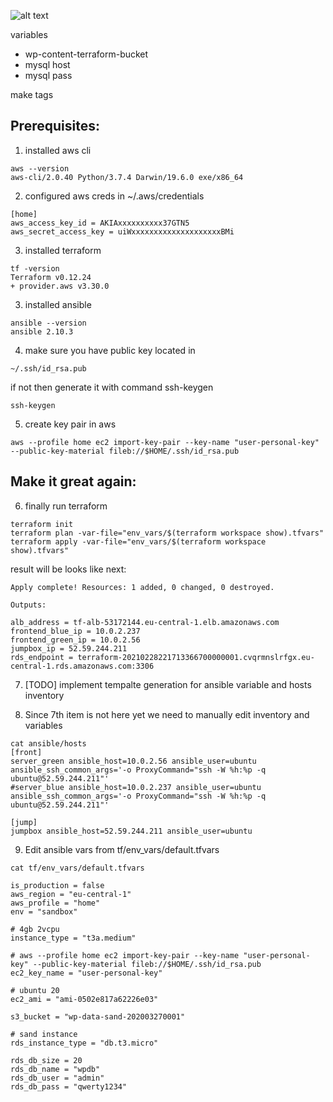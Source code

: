 
![alt text](https://github.com/hanov/tf-ansible-aws/blob/master/aws.jpg?raw=true)

variables 
 - wp-content-terraform-bucket
 - mysql host 
 - mysql pass




 make tags


## Prerequisites:
1. installed aws cli
```
aws --version
aws-cli/2.0.40 Python/3.7.4 Darwin/19.6.0 exe/x86_64
```

2. configured aws creds in ~/.aws/credentials
```
[home]
aws_access_key_id = AKIAxxxxxxxxxx37GTN5
aws_secret_access_key = uiWxxxxxxxxxxxxxxxxxxxxBMi
```

3. installed terraform 
```
tf -version
Terraform v0.12.24
+ provider.aws v3.30.0
```

3. installed ansible 
```
ansible --version
ansible 2.10.3
```

4. make sure you have public key located in 
```
~/.ssh/id_rsa.pub
```
if not then generate it with command ssh-keygen
```
ssh-keygen
```

5. create key pair in aws
```
aws --profile home ec2 import-key-pair --key-name "user-personal-key" --public-key-material fileb://$HOME/.ssh/id_rsa.pub
```

## Make it great again:
6. finally run terraform
```
terraform init 
terraform plan -var-file="env_vars/$(terraform workspace show).tfvars" 
terraform apply -var-file="env_vars/$(terraform workspace show).tfvars" 
```

result will be looks like next:
```
Apply complete! Resources: 1 added, 0 changed, 0 destroyed.

Outputs:

alb_address = tf-alb-53172144.eu-central-1.elb.amazonaws.com
frontend_blue_ip = 10.0.2.237
frontend_green_ip = 10.0.2.56
jumpbox_ip = 52.59.244.211
rds_endpoint = terraform-20210228221713366700000001.cvqrmnslrfgx.eu-central-1.rds.amazonaws.com:3306
```

7. [TODO] implement tempalte generation for ansible variable and hosts inventory 

8. Since 7th item is not here yet we need to manually edit inventory and variables
```
cat ansible/hosts
[front]
server_green ansible_host=10.0.2.56 ansible_user=ubuntu ansible_ssh_common_args='-o ProxyCommand="ssh -W %h:%p -q ubuntu@52.59.244.211"'
#server_blue ansible_host=10.0.2.237 ansible_user=ubuntu ansible_ssh_common_args='-o ProxyCommand="ssh -W %h:%p -q ubuntu@52.59.244.211"'

[jump]
jumpbox ansible_host=52.59.244.211 ansible_user=ubuntu
```

9. Edit ansible vars from tf/env_vars/default.tfvars
```
cat tf/env_vars/default.tfvars

is_production = false
aws_region = "eu-central-1"
aws_profile = "home"
env = "sandbox"

# 4gb 2vcpu 
instance_type = "t3a.medium"

# aws --profile home ec2 import-key-pair --key-name "user-personal-key" --public-key-material fileb://$HOME/.ssh/id_rsa.pub
ec2_key_name = "user-personal-key"

# ubuntu 20
ec2_ami = "ami-0502e817a62226e03"

s3_bucket = "wp-data-sand-202003270001"

# sand instance 
rds_instance_type = "db.t3.micro"

rds_db_size = 20
rds_db_name = "wpdb"
rds_db_user = "admin"
rds_db_pass = "qwerty1234"
```

